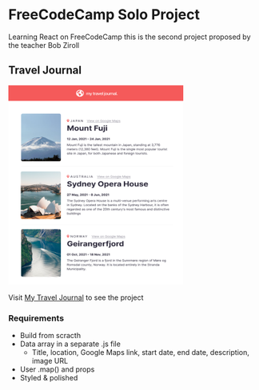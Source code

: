 # FreeCodeCamp Solo Project
Learning React on FreeCodeCamp
this is the second project proposed by the teacher Bob Ziroll

## Travel Journal

<img src="./mock/travel-journal.png" width="350" height="400" />


Visit [My Travel Journal](https://fcc-my-travel-journal.netlify.app) to see the project

### Requirements
- Build from scracth
- Data array in a separate .js file
    - Title, location, Google Maps link, start date, end date, description, image URL
- User .map() and props
- Styled & polished

